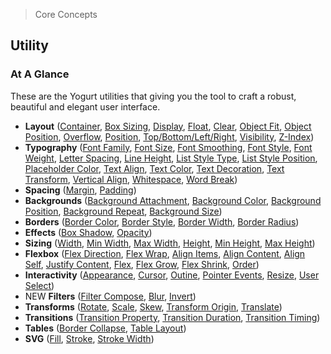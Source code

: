 > Core Concepts

## Utility

### At A Glance

These are the Yogurt utilities that giving you the tool to craft a robust, beautiful and elegant user interface.

- **Layout** ([Container](../layouts/container.md), [Box Sizing](../layouts/box-sizing.md), [Display](../layouts/display.md), [Float](../layouts/float.md), [Clear](../layouts/clear.md), [Object Fit](../layouts/object-fit.md), [Object Position](../layouts/object-position.md), [Overflow](../layouts/overflow.md), [Position](../layouts/position.md), [Top/Bottom/Left/Right](../layouts/tblr.md), [Visibility](../layouts/visibility.md), [Z-Index](../layouts/z-index.md))
- **Typography** ([Font Family](../typography/font-family.md), [Font Size](../typography/font-size.md), [Font Smoothing](../typography/font-smoothing.md), [Font Style](../typography/font-style.md), [Font Weight](../typography/font-weight.md), [Letter Spacing](../typography/letter-spacing.md), [Line Height](../typography/line-height.md), [List Style Type](../typography/list-style-type.md), [List Style Position](../typography/list-style-position.md), [Placeholder Color](../typography/placeholder-color.md), [Text Align](../typography/text-align.md), [Text Color](../typography/text-color.md), [Text Decoration](../typography/text-decoration.md), [Text Transform](../typography/text-transform.md), [Vertical Align](../typography/vertical-align.md), [Whitespace](../typography/whitespace.md), [Word Break](../typography/word-break.md))
- **Spacing** ([Margin](../spacing/margin.md), [Padding](../spacing/padding.md))
- **Backgrounds** ([Background Attachment](../backgrounds/background-attachment.md), [Background Color](../backgrounds/background-color.md), [Background Position](../backgrounds/background-position.md), [Background Repeat](../backgrounds/background-repeat.md), [Background Size](../backgrounds/background-size.md))
- **Borders** ([Border Color](../borders/border-color.md), [Border Style](../borders/border-style.md), [Border Width](../borders/border-width.md), [Border Radius](../borders/border-radius.md))
- **Effects** ([Box Shadow](../effects/box-shadow.md), [Opacity](../effects/opacity.md))
- **Sizing** ([Width](../sizing/width.md), [Min Width](../sizing/min-width.md), [Max Width](../sizing/max-width.md), [Height](../sizing/height.md), [Min Height](../sizing/min-height.md), [Max Height](../sizing/max-height.md))
- **Flexbox** ([Flex Direction](../flexbox/flex-direction.md), [Flex Wrap](../flexbox/flex-wrap.md), [Align Items](../flexbox/align-items.md), [Align Content](../flexbox/align-content.md), [Align Self](../flexbox/align-self.md), [Justify Content](../flexbox/justify-content.md), [Flex](../flexbox/flex.md), [Flex Grow](../flexbox/flex-grow.md), [Flex Shrink](../flexbox/flex-shrink.md), [Order](../flexbox/order.md))
- **Interactivity** ([Appearance](../interactivity/appearance.md), [Cursor](../interactivity/cursor.md), [Outine](../interactivity/outline.md), [Pointer Events](../interactivity/pointer-events.md), [Resize](../interactivity/resize.md), [User Select](../interactivity/user-select.md))
- <span class="p-1 text-xs text-white font-semibold bg-orange-400 rounded">NEW</span> **Filters** ([Filter Compose](../filters/filter-compose.md), [Blur](../filters/filter-blur.md), [Invert](../filters/filter-invert.md))
- **Transforms** ([Rotate](../transforms/rotate.md), [Scale](../transforms/scale.md), [Skew](../transforms/skew.md), [Transform Origin](../transforms/transform-origin.md), [Translate](../transforms/translate.md))
- **Transitions** ([Transition Property](../transitions/transition-property.md), [Transition Duration](../transitions/transition-duration.md), [Transition Timing](../transitions/transition-timing.md))
- **Tables** ([Border Collapse](../tables/border-collapse.md), [Table Layout](../tables/table-layout.md))
- **SVG** ([Fill](../svg/fill.md), [Stroke](../svg/stroke.md), [Stroke Width](../svg/stroke-width.md))


